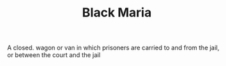 ---
title: Black Maria
permalink: "/definitions/black-maria.html"
body: A closed. wagon or van in which prisoners are carried to and from the jail,
  or between the court and the jail
published_at: '2018-07-07'
layout: post
---
